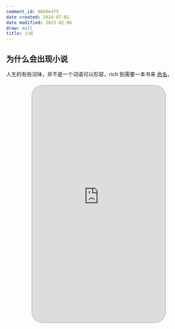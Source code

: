 ```yaml
---
comment_id: 96b0e4f5
date created: 2024-07-01
date modified: 2025-02-06
draw: null
title: 小说
---
```

## 为什么会出现小说

人生的有些况味，并不是一个词语可以形容，rich 到需要一本书来 [命名](命名.md)，

<iframe src="https://imagehosting4picgo.oss-cn-beijing.aliyuncs.com/imagehosting/fix-dir%2F9e20f478899dc29eb19741386f9343c8%2FVideo%2F2024%2F07%2F02%2F00-21-55-e2b09cf1c19ed6fe1257d1a115fc8f5a-623_1719850895-5e46b1.mp4" allowfullscreen="true" style="border-radius: 30px; overflow: hidden; border: 3px solid #ccc; width: 360px; height: 640px; display: block; margin: 20px auto; aspect-ratio: 9 / 16;" frameborder="0"></iframe>
